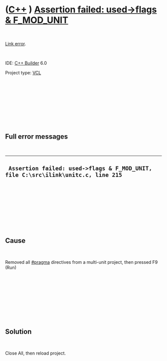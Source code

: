 
 

 

 

 

 

([C++](Cpp.md) ) [Assertion failed: used-&gt;flags & F\_MOD\_UNIT](CppLinkErrorAssertionFailedUsedFlagsAndF_MOD_UNIT.md)
==========================================================================================================================

 

[Link error](CppLinkError.md).

 

IDE: [C++ Builder](CppBuilder.md) 6.0

Project type: [VCL](CppVcl.md)

 

 

 

 

 

Full error messages
-------------------

 

  ------------------------------------------------------------------------------------
  ` Assertion failed: used->flags & F_MOD_UNIT, file C:\src\ilink\unitc.c, line 215`
  ------------------------------------------------------------------------------------

 

 

 

 

 

Cause
-----

 

Removed all [\#pragma](CppPragma.md) directives from a multi-unit
project, then pressed F9 (Run)

 

 

 

 

 

Solution
--------

 

Close All, then reload project.

 

 

 

 

 

 

